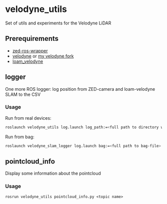 # velodyne_utils
Set of utils and experiments for the Velodyne LiDAR

## Prerequirements
 - [zed-ros-wrapper](https://github.com/stereolabs/zed-ros-wrapper)
 - [velodyne](https://github.com/ros-drivers/velodyne) or [my velodyne fork](https://github.com/Garrus007/velodyne)
 - [loam_velodyne](https://github.com/laboshinl/loam_velodyne)

## logger
One more ROS logger: log position from ZED-camera and loam-velodyne SLAM to the CSV

### Usage
Run from real devices:
```bash
roslaunch velodyne_utils log.launch log_path:=<full path to directory with logs>
```

Run from bag:
```bash
roslaunch velodyne_slam_logger log.launch bag:=<full path to bag-file> log_path:=<full path to directory with logs>
```

## pointcloud_info
Display some information about the pointcloud

### Usage
```
rosrun velodyne_utils pointcloud_info.py <topic name>
```
